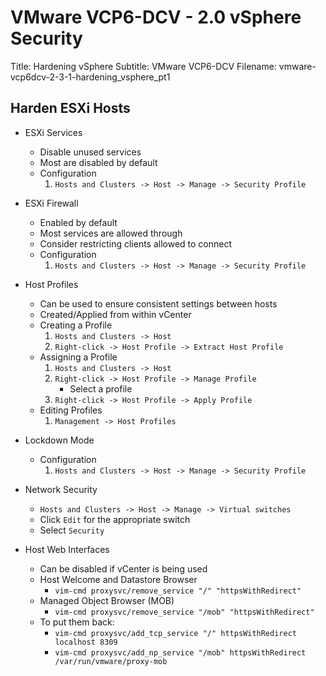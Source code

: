 VMware VCP6-DCV - 2.0 vSphere Security
============================================================

Title: Hardening vSphere
Subtitle: VMware VCP6-DCV
Filename: vmware-vcp6dcv-2-3-1-hardening_vsphere_pt1

Harden ESXi Hosts
------------------------------------------------------------

* ESXi Services
	+ Disable unused services
	+ Most are disabled by default
	+ Configuration
		1. `Hosts and Clusters -> Host -> Manage -> Security Profile`

* ESXi Firewall
	+ Enabled by default
	+ Most services are allowed through
	+ Consider restricting clients allowed to connect
	+ Configuration
		1. `Hosts and Clusters -> Host -> Manage -> Security Profile`

* Host Profiles
	+ Can be used to ensure consistent settings between hosts
	+ Created/Applied from within vCenter
	+ Creating a Profile
		1. `Hosts and Clusters -> Host`
		2. `Right-click -> Host Profile -> Extract Host Profile`
	+ Assigning a Profile
		1. `Hosts and Clusters -> Host`
		2. `Right-click -> Host Profile -> Manage Profile`
			- Select a profile
		3. `Right-click -> Host Profile -> Apply Profile`
	+ Editing Profiles
		1. `Management -> Host Profiles`

* Lockdown Mode
	+ Configuration
		1. `Hosts and Clusters -> Host -> Manage -> Security Profile`

* Network Security
	+ `Hosts and Clusters -> Host -> Manage -> Virtual switches`
	+ Click `Edit` for the appropriate switch
	+ Select `Security`

* Host Web Interfaces
	+ Can be disabled if vCenter is being used
	+ Host Welcome and Datastore Browser
		- `vim-cmd proxysvc/remove_service "/" "httpsWithRedirect"`
	+ Managed Object Browser (MOB)
		- `vim-cmd proxysvc/remove_service "/mob" "httpsWithRedirect"`
	+ To put them back:
		- `vim-cmd proxysvc/add_tcp_service "/" httpsWithRedirect localhost 8309`
		- `vim-cmd proxysvc/add_np_service "/mob" httpsWithRedirect /var/run/vmware/proxy-mob`
